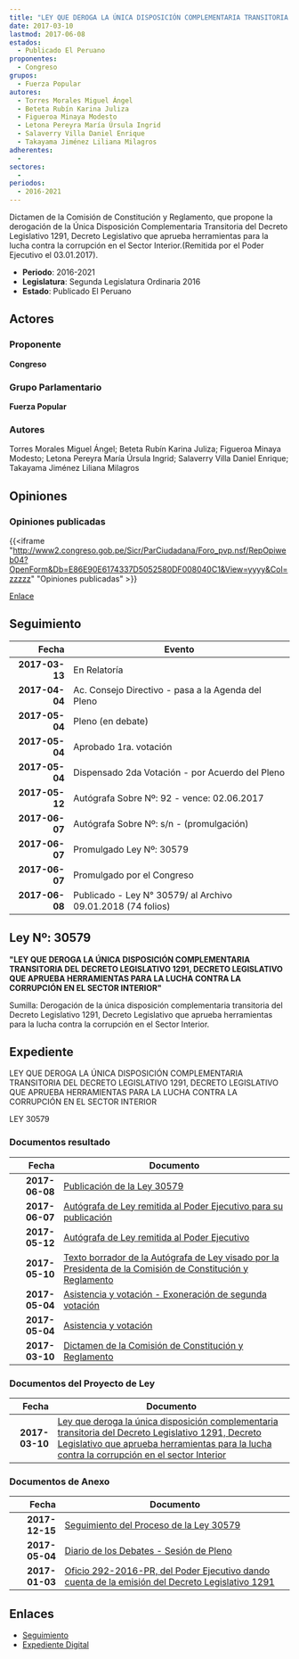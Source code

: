 ```yaml
---
title: "LEY QUE DEROGA LA ÚNICA DISPOSICIÓN COMPLEMENTARIA TRANSITORIA DEL DECRETO LEGISLATIVO 1291, DECRETO LEGISLATIVO QUE APRUEBA HERRAMIENTAS PARA LA LUCHA CONTRA LA CORRUPCIÓN EN EL SECTOR INTERIOR"
date: 2017-03-10
lastmod: 2017-06-08
estados: 
  - Publicado El Peruano
proponentes: 
  - Congreso
grupos: 
  - Fuerza Popular
autores: 
  - Torres Morales Miguel Ángel
  - Beteta Rubín Karina Juliza
  - Figueroa Minaya Modesto
  - Letona Pereyra María Úrsula Ingrid
  - Salaverry Villa Daniel Enrique
  - Takayama Jiménez Liliana Milagros
adherentes: 
  - 
sectores: 
  - 
periodos: 
  - 2016-2021
---
```


Dictamen de la Comisión de Constitución y Reglamento, que propone la derogación de la Única Disposición Complementaria Transitoria del Decreto Legislativo 1291, Decreto Legislativo que aprueba herramientas para la lucha contra la corrupción en el Sector Interior.(Remitida por el Poder Ejecutivo el 03.01.2017).

- **Periodo**: 2016-2021
- **Legislatura**: Segunda Legislatura Ordinaria 2016
- **Estado**: Publicado El Peruano

## Actores

### Proponente

**Congreso**

### Grupo Parlamentario

**Fuerza Popular**

### Autores

Torres Morales Miguel Ángel; Beteta Rubín Karina Juliza; Figueroa Minaya Modesto; Letona Pereyra María Úrsula Ingrid; Salaverry Villa Daniel Enrique; Takayama Jiménez Liliana Milagros


## Opiniones

### Opiniones publicadas

{{<iframe "http://www2.congreso.gob.pe/Sicr/ParCiudadana/Foro_pvp.nsf/RepOpiweb04?OpenForm&Db=E86E90E6174337D5052580DF008040C1&View=yyyy&Col=zzzzz" "Opiniones publicadas" >}}

[Enlace](http://www2.congreso.gob.pe/Sicr/ParCiudadana/Foro_pvp.nsf/RepOpiweb04?OpenForm&Db=E86E90E6174337D5052580DF008040C1&View=yyyy&Col=zzzzz)

## Seguimiento

| Fecha | Evento |
|------:|--------|
| **2017-03-13** | En Relatoría|
| **2017-04-04** | Ac. Consejo Directivo - pasa a la Agenda del Pleno|
| **2017-05-04** | Pleno (en debate)|
| **2017-05-04** | Aprobado 1ra. votación|
| **2017-05-04** | Dispensado 2da Votación - por Acuerdo del Pleno|
| **2017-05-12** | Autógrafa Sobre Nº: 92 - vence: 02.06.2017|
| **2017-06-07** | Autógrafa Sobre Nº: s/n - (promulgación)|
| **2017-06-07** | Promulgado Ley Nº: 30579|
| **2017-06-07** | Promulgado por el Congreso|
| **2017-06-08** | Publicado - Ley N° 30579/ al Archivo 09.01.2018 (74 folios)|

## Ley Nº: 30579

**"LEY QUE DEROGA LA ÚNICA DISPOSICIÓN COMPLEMENTARIA TRANSITORIA DEL DECRETO LEGISLATIVO 1291, DECRETO LEGISLATIVO QUE APRUEBA HERRAMIENTAS PARA LA LUCHA CONTRA LA CORRUPCIÓN EN EL SECTOR INTERIOR"**

Sumilla: Derogación de la única disposición complementaria transitoria del Decreto Legislativo 1291, Decreto Legislativo que aprueba herramientas para la lucha contra la corrupción en el Sector Interior.


## Expediente

LEY QUE DEROGA LA ÚNICA DISPOSICIÓN COMPLEMENTARIA TRANSITORIA DEL DECRETO LEGISLATIVO 1291, DECRETO LEGISLATIVO QUE APRUEBA HERRAMIENTAS PARA LA LUCHA CONTRA LA CORRUPCIÓN EN EL SECTOR INTERIOR

LEY 30579


### Documentos resultado

| Fecha | Documento |
|------:|--------|
| **2017-06-08** | [Publicación de la Ley 30579](http://www.leyes.congreso.gob.pe/Documentos/2016_2021/ADLP/Normas_Legales/30579-LEY.pdf) |
| **2017-06-07** | [Autógrafa de Ley remitida al Poder Ejecutivo para su publicación](http://www.leyes.congreso.gob.pe/Documentos/2016_2021/Autografas/Ley_y_de_Resolucion_Legislativa/AU0105920170607.pdf) |
| **2017-05-12** | [Autógrafa de Ley remitida al Poder Ejecutivo](http://www.leyes.congreso.gob.pe/Documentos/2016_2021/Autografas/Ley_y_de_Resolucion_Legislativa/AU0105920170512.pdf) |
| **2017-05-10** | [Texto borrador de la Autógrafa de Ley visado por la Presidenta de la Comisión de Constitución y Reglamento](http://www.leyes.congreso.gob.pe/Documentos/2016_2021/Texto_Borrador_de_Autografa/BAU0105720170510.pdf) |
| **2017-05-04** | [Asistencia y votación - Exoneración de segunda votación](http://www.leyes.congreso.gob.pe/Documentos/2016_2021/Asistencia_y_Votacion/Proyectos_de_Ley/Exoneracion_de_Segunda_Votacion/ESV0105920170504.pdf) |
| **2017-05-04** | [Asistencia y votación](http://www.leyes.congreso.gob.pe/Documentos/2016_2021/Asistencia_y_Votacion/Proyectos_de_Ley/AV0105920170504.pdf) |
| **2017-03-10** | [Dictamen de la Comisión de Constitución y Reglamento](http://www.leyes.congreso.gob.pe/Documentos/2016_2021/Dictamenes/Proyectos_de_Ley/01059DC04MAY20170310..pdf) |

### Documentos del Proyecto de Ley

| Fecha | Documento |
|------:|--------|
| **2017-03-10** | [Ley que deroga la única disposición complementaria transitoria del Decreto Legislativo 1291, Decreto Legislativo que aprueba herramientas para la lucha contra la corrupción en el sector Interior](http://www.leyes.congreso.gob.pe/Documentos/2016_2021/Proyectos_de_Ley_y_de_Resoluciones_Legislativas/PL0105920170310.pdf) |

### Documentos de Anexo

| Fecha | Documento |
|------:|--------|
| **2017-12-15** | [Seguimiento del Proceso de la Ley 30579](http://www.leyes.congreso.gob.pe/Documentos/2016_2021/Seguimiento_de_Proyectos_de_Ley/01059PL20171215.pdf) |
| **2017-05-04** | [Diario de los Debates - Sesión de Pleno](http://www.leyes.congreso.gob.pe/Documentos/2016_2021/ADLP/Diario_Debates/30579_DD.pdf) |
| **2017-01-03** | [Oficio 292-2016-PR, del Poder Ejecutivo dando cuenta de la emisión del Decreto Legislativo 1291](http://www.leyes.congreso.gob.pe/Documentos/2016_2021/Decretos/Legislativos/DL0129120170103.pdf) |

## Enlaces 

- [Seguimiento](http://www2.congreso.gob.pe/Sicr/TraDocEstProc/CLProLey2016.nsf/f7fff46988ca05b1052578e100829cc7/5118beec61f7ae14052580df006dffc3?OpenDocument)
- [Expediente Digital](http://www2.congreso.gob.pehttp://www2.congreso.gob.pe/Sicr/TraDocEstProc/CLProLey2016.nsf/f7fff46988ca05b1052578e100829cc7/5118beec61f7ae14052580df006dffc3?OpenDocument&Click=05257FB7005EB655.eb71d0cf91d8294e05256cdf006b5706/$Body/0.1C6C)
